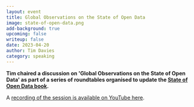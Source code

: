 ```yaml
---
layout: event
title: Global Observations on the State of Open Data
image: state-of-open-data.png
add-background: true
upcoming: false
writeup: false
date: 2023-04-20
author: Tim Davies
category: speaking
---
```


**Tim chaired a discussion on 'Global Observations on the State of Open Data' as part of a series of roundtables organised to update the [State of Open Data book](https://stateofopendata.od4d.net).**

<!--more-->

A [recording of the session is available on YouTube here](https://www.youtube.com/watch?v=UOu7-YxNK70).

